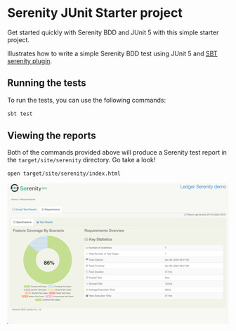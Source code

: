 # Serenity JUnit Starter project

Get started quickly with Serenity BDD and JUnit 5 with this simple starter project. 

Illustrates how to write a simple Serenity BDD test using JUnit 5 and [SBT serenity plugin](https://github.com/cheleb/sbt-serenity/).


## Running the tests

To run the tests, you can use the following commands:

```bash
sbt test
```
## Viewing the reports

Both of the commands provided above will produce a Serenity test report in the `target/site/serenity` directory. Go take a look!

```bash
open target/site/serenity/index.html
```


![Serenity BDD](doc/serenity-dashboard.png)
